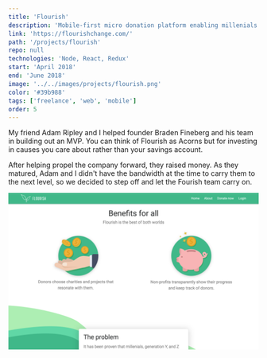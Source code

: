 ```yaml
---
title: 'Flourish'
description: 'Mobile-first micro donation platform enabling millenials to make more impactful contributions with their spare money.'
link: 'https://flourishchange.com/'
path: '/projects/flourish'
repo: null
technologies: 'Node, React, Redux'
start: 'April 2018'
end: 'June 2018'
image: '../../images/projects/flourish.png'
color: '#39b988'
tags: ['freelance', 'web', 'mobile']
order: 5
---
```


My friend Adam Ripley and I helped founder Braden Fineberg and his team in building out an MVP. You can think of Flourish as Acorns but for investing in causes you care about rather than your savings account.

After helping propel the company forward, they raised money. As they matured, Adam and I didn't have the bandwidth at the time to carry them to the next level, so we decided to step off and let the Fourish team carry on.

![Additional view](../../images/projects/flourish-2.png)
